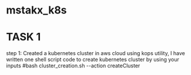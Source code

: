 # mstakx_k8s
# TASK 1
step 1: Created a kubernetes cluster in aws cloud using kops utility, I have written one shell script code to create kubernetes cluster by using your inputs
#bash cluster_creation.sh --action createCluster
